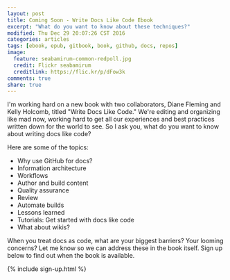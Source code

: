 ```yaml
---
layout: post
title: Coming Soon - Write Docs Like Code Ebook
excerpt: "What do you want to know about these techniques?"
modified: Thu Dec 29 20:07:26 CST 2016
categories: articles
tags: [ebook, epub, gitbook, book, github, docs, repos]
image:
  feature: seabamirum-common-redpoll.jpg
  credit: Flickr seabamirum
  creditlink: https://flic.kr/p/dFow3k
comments: true
share: true
---
```


I'm working hard on a new book with two collaborators, Diane Fleming and Kelly Holcomb, titled "Write Docs Like Code." We're editing and organizing like mad now, working hard to get all our experiences and best practices written down for the world to see. So I ask you, what do you want to know about writing docs like code? 

Here are some of the topics:

* Why use GitHub for docs?
* Information architecture
* Workflows
* Author and build content
* Quality assurance
* Review
* Automate builds
* Lessons learned
* Tutorials: Get started with docs like code
* What about wikis?

When you treat docs as code, what are your biggest barriers? Your looming concerns? Let me know so we can address these in the book itself. Sign up below to find out when the book is available.

{% include sign-up.html %}
